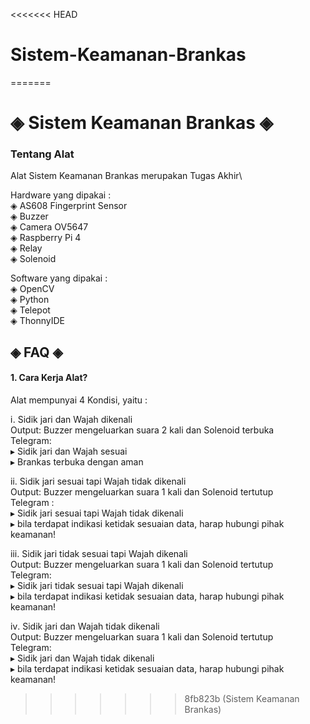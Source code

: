 <<<<<<< HEAD
# Sistem-Keamanan-Brankas
=======
# ◈ Sistem Keamanan Brankas ◈

### Tentang Alat
Alat Sistem Keamanan Brankas merupakan Tugas Akhir\

Hardware yang dipakai :\
◈ AS608 Fingerprint Sensor\
◈ Buzzer\
◈ Camera OV5647\
◈ Raspberry Pi 4\
◈ Relay\
◈ Solenoid

Software yang dipakai :\
◈ OpenCV\
◈ Python\
◈ Telepot\
◈ ThonnyIDE




## ◈ FAQ ◈

#### 1. Cara Kerja Alat?

Alat mempunyai 4 Kondisi, yaitu :

ⅰ. Sidik jari dan Wajah dikenali\
Output: Buzzer mengeluarkan suara 2 kali dan Solenoid terbuka\
Telegram:\
▸ Sidik jari dan Wajah sesuai\
▸ Brankas terbuka dengan aman

ⅱ. Sidik jari sesuai tapi Wajah tidak dikenali\
Output: Buzzer mengeluarkan suara 1 kali dan Solenoid tertutup\
Telegram :\
▸ Sidik jari sesuai tapi Wajah tidak dikenali\
▸ bila terdapat indikasi ketidak sesuaian data, harap hubungi pihak keamanan!

ⅲ. Sidik jari tidak sesuai tapi Wajah dikenali\
Output: Buzzer mengeluarkan suara 1 kali dan Solenoid tertutup\
Telegram:\
▸ Sidik jari tidak sesuai tapi Wajah dikenali\
▸ bila terdapat indikasi ketidak sesuaian data, harap hubungi pihak keamanan!

ⅳ. Sidik jari dan Wajah tidak dikenali\
Output: Buzzer mengeluarkan suara 1 kali dan Solenoid tertutup\
Telegram:\
▸ Sidik jari dan Wajah tidak dikenali\
▸ bila terdapat indikasi ketidak sesuaian data, harap hubungi pihak keamanan!

>>>>>>> 8fb823b (Sistem Keamanan Brankas)
